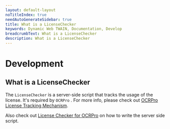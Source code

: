 ```yaml
---
layout: default-layout
noTitleIndex: true
needAutoGenerateSidebar: true
title: What is a LicenseChecker
keywords: Dynamic Web TWAIN, Documentation, Develop
breadcrumbText: What is a LicenseChecker
description: What is a LicenseChecker
---
```


# Development

## What is a LicenseChecker

The `LicenseChecker` is a server-side script that tracks the usage of the license. It's required by `OCRPro` . For more info, please check out [OCRPro License Tracking Mechanism](https://tst.dynamsoft.com/public/docs/ocr/OCRPRO-LICENSE-TRACKING-MECHANISM.pdf).

Also check out [License Checker for OCRPro]({{site.indepth}}development/serverscript.md#license-checker-for-ocrpro) on how to write the server side script.
